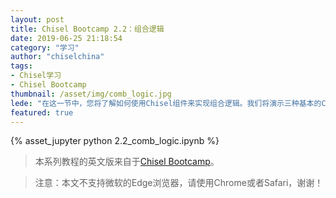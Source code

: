 ```yaml
---
layout: post
title: Chisel Bootcamp 2.2：组合逻辑
date: 2019-06-25 21:18:54
category: "学习"
author: "chiselchina"
tags:
- Chisel学习
- Chisel Bootcamp
thumbnail: /asset/img/comb_logic.jpg
lede: "在这一节中，您将了解如何使用Chisel组件来实现组合逻辑。我们将演示三种基本的Chisel类型：UInt-无符号整数；SInt-有符号整数和Bool- true或false。"
featured: true
---
```


<div>
<script src="/metronic/assets/plugins/jquery.min.js"></script>
{% asset_jupyter python 2.2_comb_logic.ipynb %}
</div>

> 本系列教程的英文版来自于[Chisel Bootcamp](https://github.com/freechipsproject/chisel-bootcamp)。

> 注意：本文不支持微软的Edge浏览器，请使用Chrome或者Safari，谢谢！
